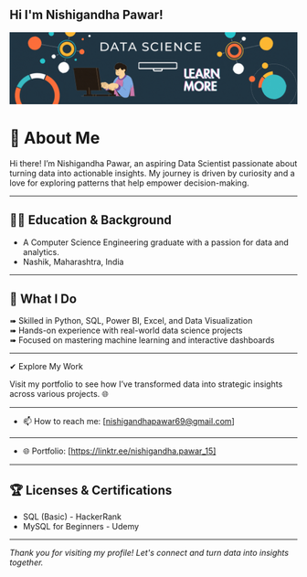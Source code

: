 ## Hi I'm Nishigandha Pawar!

![Banner](assets/banner.gif)

# 💫 About Me

Hi there! I’m Nishigandha Pawar, an aspiring Data Scientist passionate about turning data into actionable insights. My journey is driven by curiosity and a love for exploring patterns that help empower decision-making.

---

## 👩‍🎓 Education & Background

-  A Computer Science Engineering graduate with a passion for data and analytics.
- Nashik, Maharashtra, India

---

## 🌟 What I Do

➠ Skilled in Python, SQL, Power BI, Excel, and Data Visualization  
➠ Hands-on experience with real-world data science projects  
➠ Focused on mastering machine learning and interactive dashboards

---
✔ Explore My Work

Visit my portfolio to see how I’ve transformed data into strategic insights across various projects. 🌐

  ---
- 📫 How to reach me:
  [nishigandhapawar69@gmail.com]
  
---
- 🌐 Portfolio:
  [https://linktr.ee/nishigandha.pawar_15]

---
## 🏆 Licenses & Certifications

- SQL (Basic) - HackerRank
- MySQL for Beginners - Udemy

---
*Thank you for visiting my profile! Let's connect and turn data into insights together.*
